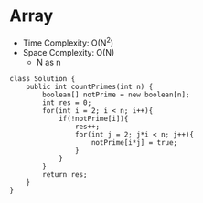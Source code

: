 # Array
* Time Complexity: O(N<sup>2</sup>)
* Space Complexity: O(N)
    * N as n
```
class Solution {
    public int countPrimes(int n) {
        boolean[] notPrime = new boolean[n];
        int res = 0;
        for(int i = 2; i < n; i++){
            if(!notPrime[i]){
                res++;
                for(int j = 2; j*i < n; j++){
                    notPrime[i*j] = true;
                }
            }
        }
        return res;
    }
}
```